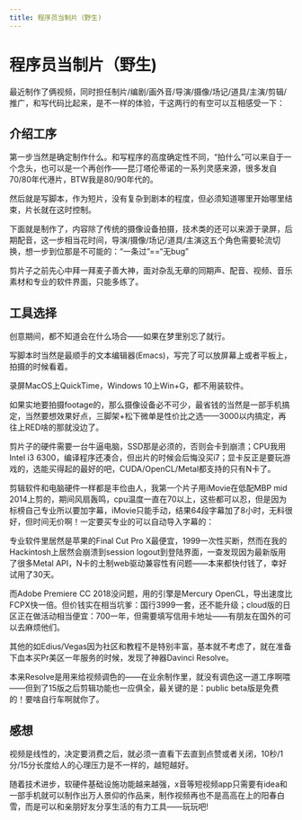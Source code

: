 ```yaml
---
title: 程序员当制片（野生)
---
```

# 程序员当制片（野生)

最近制作了俩视频，同时担任制片/编剧/画外音/导演/摄像/场记/道具/主演/剪辑/推广，和写代码比起来，是不一样的体验，干这两行的有空可以互相感受一下：

## 介绍工序

第一步当然是确定制作什么。和写程序的高度确定性不同，“拍什么”可以来自于一个念头，也可以是一个再创作——昆汀塔伦蒂诺的一系列灵感来源，很多发自70/80年代港片，BTW我是80/90年代的。

然后就是写脚本，作为短片，没有复杂到剧本的程度，但必须知道哪里开始哪里结束，片长就在这时控制。

下面就是制作了，内容除了传统的摄像设备拍摄，技术类的还可以来源于录屏，后期配音，这一步相当花时间，导演/摄像/场记/道具/主演这五个角色需要轮流切换，想一步到位那是不可能的：“一条过”==“无bug”

剪片子之前先心中拜一拜麦子善大神，面对杂乱无章的同期声、配音、视频、音乐素材和专业的软件界面，只能多练了。

## 工具选择

创意期间，都不知道会在什么场合——如果在梦里别忘了就行。

写脚本时当然是最顺手的文本编辑器(Emacs)，写完了可以放屏幕上或者平板上，拍摄的时候看着。

录屏MacOS上QuickTime，Windows 10上Win+G，都不用装软件。

如果实地要拍摄footage的，那么摄像设备必不可少，最省钱的当然是一部手机搞定，当然要想效果好点，三脚架+松下微单是性价比之选——3000以内搞定，再往上RED啥的那就没边了。

剪片子的硬件需要一台牛逼电脑，SSD那是必须的，否则会卡到崩溃；CPU我用Intel i3 6300，编译程序还凑合，但出片的时候会后悔没买i7；显卡反正是要玩游戏的，选能买得起的最好的吧，CUDA/OpenCL/Metal都支持的只有N卡了。

剪辑软件和电脑硬件一样都是丰俭由人，我第一个片子用iMovie在低配MBP mid 2014上剪的，期间风扇轰鸣，cpu温度一直在70以上，这些都可以忍，但是因为标榜自己专业所以要加字幕，iMovie只能手动，结果64段字幕加了8小时，无料很好，但时间无价啊！一定要买专业的可以自动导入字幕的：

专业软件里居然是苹果的Final Cut Pro X最便宜，1999一次性买断，然而在我的Hackintosh上居然会崩溃到session logout到登陆界面，一查发现因为最新版用了很多Metal API，N卡的土制web驱动兼容性有问题——本来都快付钱了，幸好试用了30天。

而Adobe Premiere CC 2018没问题，用的引擎是Mercury OpenCL，导出速度比FCPX快一倍。但价钱实在相当坑爹：国行3999一套，还不能升级；cloud版的日区正在做活动相当便宜：700一年，但需要填写信用卡地址——有朋友在国外的可以去麻烦他们。

其他的如Edius/Vegas因为社区和教程不是特别丰富，基本就不考虑了，就在准备下血本买Pr美区一年服务的时候，发现了神器Davinci Resolve。

本来Resolve是用来给视频调色的——在业余制作里，就没有调色这一道工序啊喂——但到了15版之后剪辑功能也一应俱全，最关键的是：public beta版是免费的！要啥自行车啊就你了。

## 感想

视频是线性的，决定要消费之后，就必须一直看下去直到点赞或者关闭，10秒/1分/15分长度给人的心理压力是不一样的，越短越好。

随着技术进步，软硬件基础设施功能越来越强，x音等短视频app只需要有idea和一部手机就可以制作出万人景仰的作品来，制作视频再也不是高高在上的阳春白雪，而是可以和亲朋好友分享生活的有力工具——玩玩吧!

